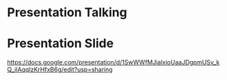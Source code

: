 # Presentation Talking

# Presentation Slide
https://docs.google.com/presentation/d/1SwWWfMJialxioUaaJDgpmUSv_kQ_iIAqqIzKrHfxB6g/edit?usp=sharing
